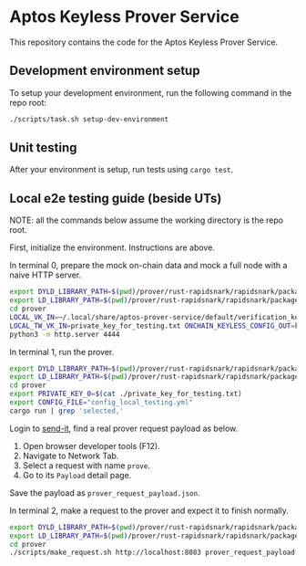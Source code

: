 # Aptos Keyless Prover Service

This repository contains the code for the Aptos Keyless Prover Service.

## Development environment setup

To setup your development environment, run the following command in the
repo root:

```bash
./scripts/task.sh setup-dev-environment
```

## Unit testing

After your environment is setup, run tests using `cargo test`. 

## Local e2e testing guide (beside UTs)

NOTE: all the commands below assume the working directory is the repo root.

First, initialize the environment. Instructions are above.

In terminal 0, prepare the mock on-chain data and mock a full node with a naive HTTP server.
```bash
export DYLD_LIBRARY_PATH=$(pwd)/prover/rust-rapidsnark/rapidsnark/package/lib:$DYLD_LIBRARY_PATH
export LD_LIBRARY_PATH=$(pwd)/prover/rust-rapidsnark/rapidsnark/package/lib:$LD_LIBRARY_PATH
cd prover
LOCAL_VK_IN=~/.local/share/aptos-prover-service/default/verification_key.json ONCHAIN_VK_OUT=groth16_vk.json cargo test groth16_vk_rewriter
LOCAL_TW_VK_IN=private_key_for_testing.txt ONCHAIN_KEYLESS_CONFIG_OUT=keyless_config.json cargo test tw_vk_rewriter
python3 -m http.server 4444
```

In terminal 1, run the prover.
```bash
export DYLD_LIBRARY_PATH=$(pwd)/prover/rust-rapidsnark/rapidsnark/package/lib:$DYLD_LIBRARY_PATH
export LD_LIBRARY_PATH=$(pwd)/prover/rust-rapidsnark/rapidsnark/package/lib:$LD_LIBRARY_PATH
cd prover
export PRIVATE_KEY_0=$(cat ./private_key_for_testing.txt) 
export CONFIG_FILE="config_local_testing.yml" 
cargo run | grep 'selected,'
```

Login to [send-it](https://send-it.aptoslabs.com/home/), find a real prover request payload as below.
1. Open browser developer tools (F12).
2. Navigate to Network Tab.
3. Select a request with name `prove`.
4. Go to its `Payload` detail page.

Save the payload as `prover_request_payload.json`.

In terminal 2, make a request to the prover and expect it to finish normally.
```bash
export DYLD_LIBRARY_PATH=$(pwd)/prover/rust-rapidsnark/rapidsnark/package/lib:$DYLD_LIBRARY_PATH
export LD_LIBRARY_PATH=$(pwd)/prover/rust-rapidsnark/rapidsnark/package/lib:$LD_LIBRARY_PATH
cd prover
./scripts/make_request.sh http://localhost:8083 prover_request_payload.json
```
